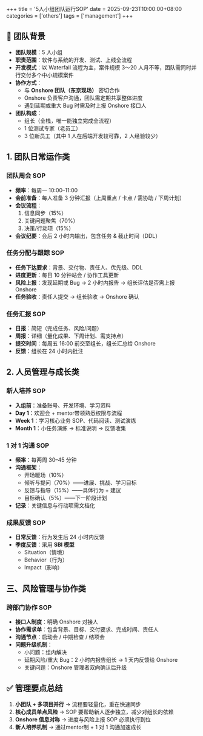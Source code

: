 +++
title = '5人小组团队运行SOP'
date = 2025-09-23T10:00:00+08:00
categories = ['others']
tags = ['management']
+++

## 📌 团队背景
- **团队规模**：5 人小组  
- **职责范围**：软件与系统的开发、测试、上线全流程  
- **开发模式**：以 Waterfall 流程为主，案件规模 3～20 人月不等，团队需同时并行交付多个中小规模案件  
- **协作方式**：  
  - 与 **Onshore 团队（东京现场）** 密切合作  
  - Onshore 负责客户沟通，团队需定期共享整体进度  
  - 遇到延期或重大 Bug 时需及时上报 Onshore 接口人  
- **团队构成**：  
  - 组长（全栈，唯一能独立完成全流程）  
  - 1 位测试专家（老员工）  
  - 3 位新员工（其中 1 人在后端开发较可靠，2 人经验较少）  



## 1. 团队日常运作类

### 团队周会 SOP
- **频率**：每周一 10:00–11:00  
- **会前准备**：每人准备 3 分钟汇报（上周重点 / 卡点 / 需协助 / 下周计划）  
- **会议流程**：  
  1. 信息同步（15%）  
  2. 关键问题聚焦（70%）  
  3. 决策/行动项（15%）  
- **会议纪要**：会后 2 小时内输出，包含任务 & 截止时间（DDL）  



### 任务分配与跟踪 SOP
- **任务下达要求**：背景、交付物、责任人、优先级、DDL  
- **进度更新**：每日 10 分钟站会 / 协作工具更新  
- **风险上报**：发现延期或 Bug → 2 小时内报告 → 组长评估是否需上报 Onshore  
- **任务验收**：责任人提交 → 组长验收 → Onshore 确认  



### 任务汇报 SOP
- **日报**：简短（完成任务、风险/问题）  
- **周报**：详细（量化成果、下周计划、需支持点）  
- **提交时间**：每周五 16:00 前交至组长，组长汇总给 Onshore  
- **反馈**：组长在 24 小时内批注  



## 2. 人员管理与成长类

### 新人培养 SOP
- **入组前**：准备账号、开发环境、学习资料  
- **Day 1**：欢迎会 + mentor带领熟悉权限与流程  
- **Week 1**：学习核心业务 SOP、代码阅读、测试演练  
- **Month 1**：小任务演练 → 标准说明 → 反馈收集  



### 1 对 1 沟通 SOP
- **频率**：每两周 30–45 分钟  
- **沟通框架**：  
  - 开场暖场（10%）  
  - 倾听与提问（70%）——进展、挑战、学习目标  
  - 反馈与指导（15%）——具体行为 + 建议  
  - 目标确认（5%）——下一阶段计划  
- **记录**：关键信息与行动项需文档化  



### 成果反馈 SOP
- **日常反馈**：行为发生后 24 小时内反馈  
- **季度反馈**：采用 **SBI 模型**  
  - Situation（情境）  
  - Behavior（行为）  
  - Impact（影响）  



## 三、风险管理与协作类

### 跨部门协作 SOP
- **接口人制度**：明确 Onshore 对接人  
- **协作需求单**：包含背景、目标、交付要求、完成时间、责任人  
- **沟通节点**：启动会 / 中期检查 / 结项会  
- **问题升级机制**：  
  - 小问题：组内解决  
  - 延期风险/重大 Bug：2 小时内报告组长 → 1 天内反馈给 Onshore  
  - 关键问题：Onshore 管理者双向确认后升级  



## ✅ 管理要点总结
1. **小团队 + 多项目并行** → 流程要轻量化，重在快速同步  
2. **核心成员单点风险** → SOP 要帮助新人逐步独立，减少对组长的依赖  
3. **Onshore 信息对称** → 进度与风险上报 SOP 必须执行到位  
4. **新人培养机制** → 通过mentor制 + 1 对 1 沟通加速成长  

